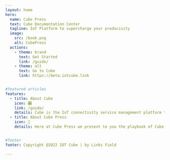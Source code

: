 ```yaml
---
layout: home
hero:
  name: Cube Press
  text: Cube Documentation Center
  tagline: IoT Platform to supercharge your producivity
  image:
    src: /book.png
    alt: CubePress
  actions:
    - theme: brand
      text: Get Started
      link: /guide/
    - theme: alt
      text: Go to Cube
      link: https://beta.iotcube.link


#featured articles
features:
  - title: About Cube
    icon: 🎛
    link: /guide/
    details: Cube is the IoT connectivity service management platform that streamlines your IoT operations and supercharge your productivity
  - title: About Cube Press
    icon: 📙
    details: Here at Cube Press we present to you the playbook of Cube IoT, guides, FAQ as well as other handy IoT information and latest news at your fingertips.


#footer
footer: Copyright @2022 IOT Cube | by Links Field

---
```

